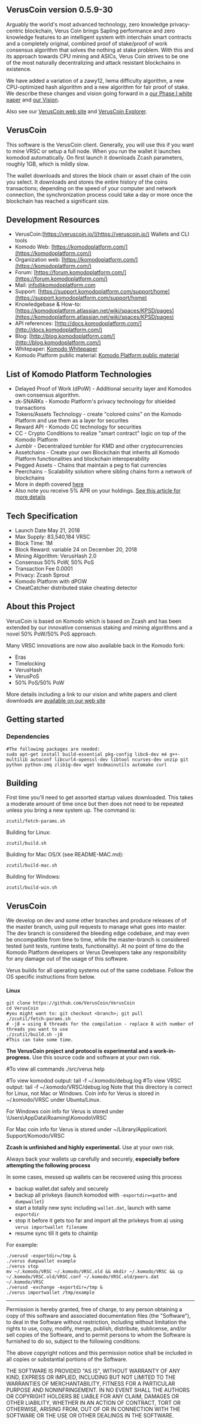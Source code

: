 ## VerusCoin version 0.5.9-30

Arguably the world's most advanced technology, zero knowledge privacy-centric blockchain, Verus Coin brings Sapling performance and zero knowledge features to an intelligent system with interchain smart contracts and a completely original, combined proof of stake/proof of work consensus algorithm that solves the nothing at stake problem. With this and its approach towards CPU mining and ASICs, Verus Coin strives to be one of the most naturally decentralizing and attack resistant blockchains in existence.

We have added a variation of a zawy12, lwma difficulty algorithm, a new CPU-optimized hash algorithm and a new algorithm for fair proof of stake. We describe these changes and vision going forward in a [our Phase I white paper](http://185.25.51.16/papers/VerusPhaseI.pdf) and [our Vision](http://185.25.51.16/papers/VerusVision.pdf).

Also see our [VerusCoin web site](https://veruscoin.io/) and [VerusCoin Explorer](https://explorer.veruscoin.io/).

## VerusCoin
This software is the VerusCoin client. Generally, you will use this if you want to mine VRSC or setup a full node. When you run the wallet it launches komodod automatically. On first launch it downloads Zcash parameters, roughly 1GB, which is mildly slow.

The wallet downloads and stores the block chain or asset chain of the coin you select. It downloads and stores the entire history of the coins transactions; depending on the speed of your computer and network connection, the synchronization process could take a day or more once the blockchain has reached a significant size.

## Development Resources
- VerusCoin:[https://veruscoin.io/](https://veruscoin.io/) Wallets and CLI tools
- Komodo Web: [https://komodoplatform.com/](https://komodoplatform.com/)
- Organization web: [https://komodoplatform.com/](https://komodoplatform.com/)
- Forum: [https://forum.komodoplatform.com/](https://forum.komodoplatform.com/)
- Mail: [info@komodoplatform.com](mailto:info@komodoplatform.com)
- Support: [https://support.komodoplatform.com/support/home](https://support.komodoplatform.com/support/home)
- Knowledgebase & How-to: [https://komodoplatform.atlassian.net/wiki/spaces/KPSD/pages](https://komodoplatform.atlassian.net/wiki/spaces/KPSD/pages)
- API references: [http://docs.komodoplatform.com/](http://docs.komodoplatform.com/)
- Blog: [http://blog.komodoplatform.com/](http://blog.komodoplatform.com/)
- Whitepaper: [Komodo Whitepaper](https://komodoplatform.com/wp-content/uploads/2018/03/2018-03-12-Komodo-White-Paper-Full.pdf)
- Komodo Platform public material: [Komodo Platform public material](https://docs.google.com/document/d/1AbhWrtagu4vYdkl-vsWz-HSNyNvK-W-ZasHCqe7CZy0)

## List of Komodo Platform Technologies

- Delayed Proof of Work (dPoW) - Additional security layer and Komodos own consensus algorithm.
- zk-SNARKs - Komodo Platform's privacy technology for shielded transactions
- Tokens/Assets Technology - create "colored coins" on the Komodo Platform and use them as a layer for securites
- Reward API - Komodo CC technology for securities
- CC - Crypto Conditions to realize "smart contract" logic on top of the Komodo Platform
- Jumblr - Decentralized tumbler for KMD and other cryptocurrencies
- Assetchains - Create your own Blockchain that inherits all Komodo Platform functionalities and blockchain interoperability
- Pegged Assets - Chains that maintain a peg to fiat currencies
- Peerchains - Scalability solution where sibling chains form a network of blockchains
- More in depth covered [here](https://docs.google.com/document/d/1AbhWrtagu4vYdkl-vsWz-HSNyNvK-W-ZasHCqe7CZy0)
- Also note you receive 5% APR on your holdings.
[See this article for more details](https://komodoplatform.atlassian.net/wiki/spaces/KPSD/pages/20480015/Claim+KMD+Interest+in+Agama)

## Tech Specification
- Launch Date May 21, 2018
- Max Supply: 83,540,184 VRSC
- Block Time: 1M
- Block Reward: variable 24 on December 20, 2018
- Mining Algorithm: VerusHash 2.0
- Consensus 50% PoW, 50% PoS
- Transaction Fee 0.0001
- Privacy: Zcash Sprout
- Komodo Platform with dPOW
- CheatCatcher distributed stake cheating detector

## About this Project
VerusCoin is based on Komodo which is based on Zcash and has been extended by our innovative consensus staking and mining algorithms and a novel 50% PoW/50% PoS approach.

Many VRSC innovations are now also available back in the Komodo fork:
- Eras
- Timelocking
- VerusHash
- VerusPoS
- 50% PoS/50% PoW
 
 More details including a link to our vision and white papers and client downloads are [available on our web site](https://veruscoin.io)

## Getting started

### Dependencies

```shell
#The following packages are needed:
sudo apt-get install build-essential pkg-config libc6-dev m4 g++-multilib autoconf libcurl4-openssl-dev libtool ncurses-dev unzip git python python-zmq zlib1g-dev wget bsdmainutils automake curl
```


Building
--------

First time you'll need to get assorted startup values downloaded. This takes a moderate amount of time once but then does not need to be repeated unless you bring a new system up. The command is:
```
zcutil/fetch-params.sh
```
Building for Linux:
```
zcutil/build.sh
```
Building for Mac OS/X (see README-MAC.md):
```
zcutil/build-mac.sh
```
Building for Windows:
```
zcutil/build-win.sh
```
VerusCoin
------
We develop on dev and some other branches and produce releases of of the master branch, using pull requests to manage what goes into master. The dev branch is considered the bleeding edge codebase, and may even be oncompatible from time to time, while the master-branch is considered tested (unit tests, runtime tests, functionality). At no point of time do the Komodo Platform developers or Verus Developers take any responsibility for any damage out of the usage of this software. 

Verus builds for all operating systems out of the same codebase. Follow the OS specific instructions from below.

#### Linux
```shell
git clone https://github.com/VerusCoin/VerusCoin
cd VerusCoin
#you might want to: git checkout <branch>; git pull
./zcutil/fetch-params.sh
# -j8 = using 8 threads for the compilation - replace 8 with number of threads you want to use
./zcutil/build.sh -j8
#This can take some time.
```

**The VerusCoin project and protocol is experimental and a work-in-progress.** Use this source code and software at your own risk.

#To view all commands
./src/verus help

#To view komodod output:
tail -f ~/.komodo/debug.log
#To view VRSC output:
tail -f ~/.komodo/VRSC/debug.log
Note that this directory is correct for Linux, not Mac or Windows. Coin info for Verus is stored in ~/.komodo/VRSC under Ubuntu/Linux.

For Windows coin info for Verus is stored under \Users<username>\AppData\Roaming\Komodo\VRSC

For Mac coin info for Verus is stored under ~/Library/Application\ Support/Komodo/VRSC

**Zcash is unfinished and highly experimental.** Use at your own risk.

Always back your wallets up carefully and securely, **especially before attempting the following process**

In some cases, messed up wallets can be recovered using this process
 
- backup wallet.dat safely and securely
- backup all privkeys (launch komodod with `-exportdir=<path>` and `dumpwallet`)
- start a totally new sync including `wallet.dat`, launch with same `exportdir`
- stop it before it gets too far and import all the privkeys from a) using `verus importwallet filename`
- resume sync till it gets to chaintip

For example:
```shell
./verusd -exportdir=/tmp &
./verus dumpwallet example
./verus stop
mv ~/.komodo/VRSC ~/.komodo/VRSC.old && mkdir ~/.komodo/VRSC && cp ~/.komodo/VRSC.old/VRSC.conf ~/.komodo/VRSC.old/peers.dat ~/.komodo/VRSC
./verusd -exchange -exportdir=/tmp &
./verus importwallet /tmp/example
```
---


Permission is hereby granted, free of charge, to any person obtaining a copy of this software and associated documentation files (the "Software"), to deal in the Software without restriction, including without limitation the rights to use, copy, modify, merge, publish, distribute, sublicense, and/or sell copies of the Software, and to permit persons to whom the Software is furnished to do so, subject to the following conditions:

The above copyright notices and this permission notice shall be included in all copies or substantial portions of the Software.

THE SOFTWARE IS PROVIDED "AS IS", WITHOUT WARRANTY OF ANY KIND, EXPRESS OR IMPLIED, INCLUDING BUT NOT LIMITED TO THE WARRANTIES OF MERCHANTABILITY, FITNESS FOR A PARTICULAR PURPOSE AND NONINFRINGEMENT. IN NO EVENT SHALL THE AUTHORS OR COPYRIGHT HOLDERS BE LIABLE FOR ANY CLAIM, DAMAGES OR OTHER LIABILITY, WHETHER IN AN ACTION OF CONTRACT, TORT OR OTHERWISE, ARISING FROM, OUT OF OR IN CONNECTION WITH THE SOFTWARE OR THE USE OR OTHER DEALINGS IN THE SOFTWARE.


